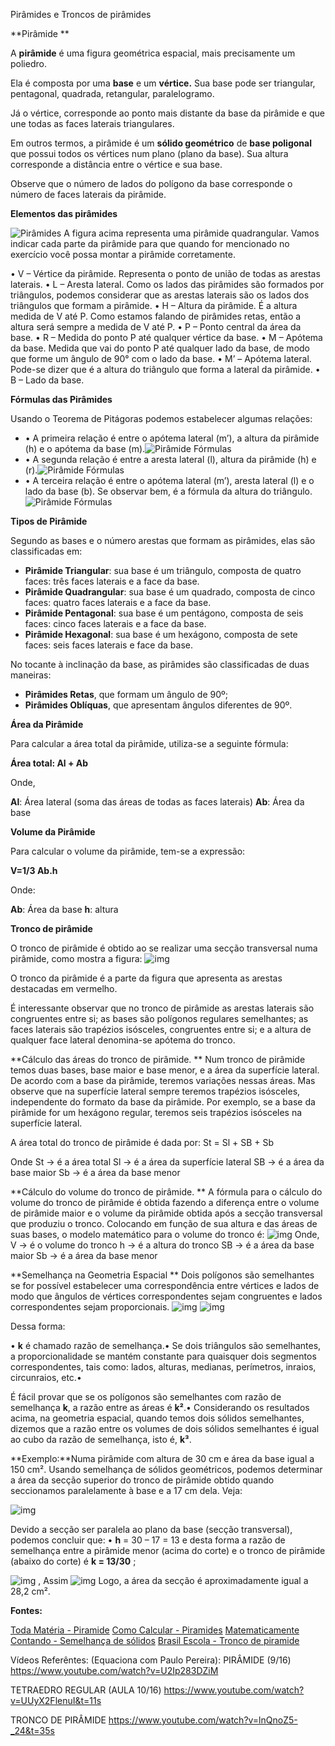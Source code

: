 Pirâmides e Troncos de pirâmides

**Pirâmide
**

A **pirâmide** é uma figura geométrica espacial, mais precisamente um poliedro.

Ela é composta por uma **base** e um **vértice.** Sua base pode ser triangular, pentagonal, quadrada, retangular, paralelogramo.

Já o vértice, corresponde ao ponto mais distante da base da pirâmide e que une todas as faces laterais triangulares.

Em outros termos, a pirâmide é um **sólido geométrico** de **base poligonal** que possui todos os vértices num plano (plano da base). Sua altura corresponde a distância entre o vértice e sua base.

Observe que o número de lados do polígono da base corresponde o número de faces laterais da pirâmide.

**Elementos das pirâmides**

![Pirâmides](https://comocalcular.com.br/wp-content/uploads/2014/05/piramide-01.gif)
A figura acima representa uma pirâmide quadrangular. Vamos indicar cada parte da pirâmide para que quando for mencionado no exercício você possa montar a pirâmide corretamente.


• V – Vértice da pirâmide. Representa o ponto de união de todas as arestas laterais.
• L – Aresta lateral. Como os lados das pirâmides são formados por triângulos, podemos considerar que as arestas laterais são os lados dos triângulos que formam a pirâmide.
• H – Altura da pirâmide. É a altura medida de V até P. Como estamos falando de pirâmides retas, então a altura será sempre a medida de V até P.
• P – Ponto central da área da base.
• R – Medida do ponto P até qualquer vértice da base.
• M – Apótema da base. Medida que vai do ponto P até qualquer lado da base, de modo que forme um ângulo de 90° com o lado da base.
• M’ – Apótema lateral. Pode-se dizer que é a altura do triângulo que forma a lateral da pirâmide.
• B – Lado da base.

**Fórmulas das Pirâmides**

Usando o Teorema de Pitágoras podemos estabelecer algumas relações:

- • A primeira relação é entre o apótema lateral (m’), a altura da pirâmide (h) e o apótema da base (m).![Pirâmide Fórmulas](https://comocalcular.com.br/wp-content/uploads/2014/05/piramide-02.gif)
- • A segunda relação é entre a aresta lateral (l), altura da pirâmide (h) e (r).![Pirâmide Fórmulas](https://comocalcular.com.br/wp-content/uploads/2014/05/piramide-03.gif)
- • A terceira relação é entre o apótema lateral (m’), aresta lateral (l) e o lado da base (b). Se observar bem, é a fórmula da altura do triângulo.![Pirâmide Fórmulas](https://comocalcular.com.br/wp-content/uploads/2014/05/piramide-04.gif)

**Tipos de Pirâmide**

Segundo as bases e o número arestas que formam as pirâmides, elas são classificadas em:

- **Pirâmide Triangular**: sua base é um triângulo, composta de quatro faces: três faces laterais e a face da base.
- **Pirâmide Quadrangular**: sua base é um quadrado, composta de cinco faces: quatro faces laterais e a face da base.
- **Pirâmide Pentagonal**: sua base é um pentágono, composta de seis faces: cinco faces laterais e a face da base.
- **Pirâmide Hexagonal**: sua base é um hexágono, composta de sete faces: seis faces laterais e face da base.

No tocante à inclinação da base, as pirâmides são classificadas de duas maneiras:

- **Pirâmides Retas**, que formam um ângulo de 90º;
- **Pirâmides Oblíquas**, que apresentam ângulos diferentes de 90º.

**Área da Pirâmide**

Para calcular a área total da pirâmide, utiliza-se a seguinte fórmula:

**Área total: Al + Ab**

Onde,

**Al**: Área lateral (soma das áreas de todas as faces laterais)
**Ab**: Área da base

**Volume da Pirâmide**

Para calcular o volume da pirâmide, tem-se a expressão:

**V=1/3 Ab.h**

Onde:

**Ab**: Área da base
**h**: altura

**Tronco de pirâmide**

O tronco de pirâmide é obtido ao se realizar uma secção transversal numa pirâmide, como mostra a figura:
![img](https://static.planejativo.com/uploads/novas/1bfa515f7140a524f20e586fe1e1a04d.jpg)

O tronco da pirâmide é a parte da figura que apresenta as arestas destacadas em vermelho.

É interessante observar que no tronco de pirâmide as arestas laterais são congruentes entre si; as bases são polígonos regulares semelhantes; as faces laterais são trapézios isósceles, congruentes entre si; e a altura de qualquer face lateral denomina-se apótema do tronco.

**Cálculo das áreas do tronco de pirâmide.
**
Num tronco de pirâmide temos duas bases, base maior e base menor, e a área da superfície lateral. De acordo com a base da pirâmide, teremos variações nessas áreas. Mas observe que na superfície lateral sempre teremos trapézios isósceles, independente do formato da base da pirâmide. Por exemplo, se a base da pirâmide for um hexágono regular, teremos seis trapézios isósceles na superfície lateral.

A área total do tronco de pirâmide é dada por:
St = Sl + SB + Sb

Onde
St → é a área total
Sl → é a área da superfície lateral
SB → é a área da base maior
Sb → é a área da base menor

**Cálculo do volume do tronco de pirâmide.
**
A fórmula para o cálculo do volume do tronco de pirâmide é obtida fazendo a diferença entre o volume de pirâmide maior e o volume da pirâmide obtida após a secção transversal que produziu o tronco. Colocando em função de sua altura e das áreas de suas bases, o modelo matemático para o volume do tronco é:
![img](https://s1.static.brasilescola.uol.com.br/be/e/volume.gif)
Onde,
V → é o volume do tronco
h → é a altura do tronco
SB → é a área da base maior
Sb → é a área da base menor

**Semelhança na Geometria Espacial
**
Dois polígonos são semelhantes se for possível estabelecer uma correspondência entre vértices e lados de modo que ângulos de vértices correspondentes sejam congruentes e lados correspondentes sejam proporcionais.
![img](https://static.planejativo.com/uploads/novas/4a34ce3db6daf9a2fa2dc663fe2b8f4c.png)
![img](https://static.planejativo.com/uploads/novas/1dd8eef594a39f347d8bf34a3cd9f772.png)

Dessa forma:

• **k** é chamado razão de semelhança.• Se dois triângulos são semelhantes, a proporcionalidade se mantém constante para quaisquer dois segmentos correspondentes, tais como: lados, alturas, medianas, perímetros, inraios, circunraios, etc.•

É fácil provar que se os polígonos são semelhantes com razão de semelhança **k**, a razão entre as áreas é **k²**.• Considerando os resultados acima, na geometria espacial, quando temos dois sólidos semelhantes, dizemos que a razão entre os volumes de dois sólidos semelhantes é igual ao cubo da razão de semelhança, isto é, **k³**.

**Exemplo:**Numa pirâmide com altura de 30 cm e área da base igual a 150 cm². Usando semelhança de sólidos geométricos, podemos determinar a área da secção superior do tronco de pirâmide obtido quando seccionamos paralelamente à base e a 17 cm dela. Veja:

![img](https://static.planejativo.com/uploads/novas/466b19ed8afb18819211bba093d7b6b6.png)

Devido a secção ser paralela ao plano da base (secção transversal), podemos concluir que:
• **h** = 30 – 17 = 13 e desta forma a razão de semelhança entre a pirâmide menor (acima do corte) e o tronco de pirâmide (abaixo do corte) é **k = 13/30** ;

![img](https://static.planejativo.com/uploads/novas/efb1e5a863bff47c9be32688be31ff2e.png) ,  Assim
![img](https://static.planejativo.com/uploads/novas/0084ec3fd7b585359dfacf86bab964b3.png)
Logo, a área da secção é aproximadamente igual a 28,2 cm².  

**Fontes:**

[Toda Matéria - Piramide](https://www.todamateria.com.br/piramide/)
[Como Calcular - Piramides](https://comocalcular.com.br/matematica/piramides/)
[Matematicamente Contando - Semelhança de sólidos](https://matematicamentecontando.blogspot.com/2016/11/vamos-falar-sobre-semelhanca.html)
[Brasil Escola - Tronco de piramide](https://brasilescola.uol.com.br/matematica/tronco-piramide.htm)


Vídeos Referêntes:
(Equaciona com Paulo Pereira):
PIRÂMIDE (9/16)
https://www.youtube.com/watch?v=U2Ip283DZiM

TETRAEDRO REGULAR (AULA 10/16)
https://www.youtube.com/watch?v=UUyX2FlenuI&t=11s

TRONCO DE PIRÂMIDE
https://www.youtube.com/watch?v=lnQnoZ5-_24&t=35s

